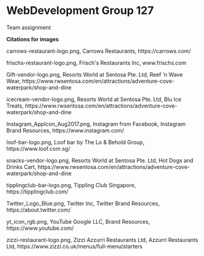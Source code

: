 # WebDevelopment Group 127
Team assignment

<b>Citations for images</b>

<p>carrows-restaurant-logo.png, Carrows Restaurants, https://carrows.com/</p>
<p>frischs-restaurant-logo.png, Frisch's Restaurants Inc, www.frischs.com</p>
<p>Gift-vendor-logo.png, Resorts World at Sentosa Pte. Ltd, Reef ‘n Wave Wear, https://www.rwsentosa.com/en/attractions/adventure-cove-waterpark/shop-and-dine</p>
<p>icecream-vendor-logo.png, Resorts World at Sentosa Pte. Ltd, Blu Ice Treats, https://www.rwsentosa.com/en/attractions/adventure-cove-waterpark/shop-and-dine</p>
<p>Instagram_AppIcon_Aug2017.png, Instagram from Facebook, Instagram Brand Resources, https://www.instagram.com/</p>
<p>loof-bar-logo.png, Loof bar by The Lo & Behold Group, https://www.loof.com.sg/</p>
<p>snacks-vendor-logo.png, Resorts World at Sentosa Pte. Ltd, Hot Dogs and Drinks Cart, https://www.rwsentosa.com/en/attractions/adventure-cove-waterpark/shop-and-dine</p>
<p>tipplingclub-bar-logo.png, Tippling Club Singapore, https://tipplingclub.com/</p>
<p>Twitter_Logo_Blue.png, Twitter Inc, Twitter Brand Resources, https://about.twitter.com/</p>
<p>yt_icon_rgb.png, YouTube Google LLC, Brand Resources, https://www.youtube.com/</p>
<p>zizzi-restaurant-logo.png, Zizzi Azzurri Restaurants Ltd, Azzurri Restaurants Ltd, https://www.zizzi.co.uk/menus/full-menu/starters</p>
